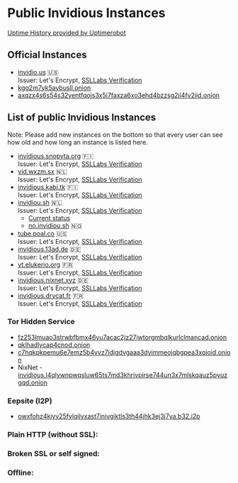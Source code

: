 # Public Invidious Instances

[Uptime History provided by Uptimerobot](https://uptime.invidio.us/)

## Official Instances

* [invidio.us](https://invidio.us) 🇺🇸  
  Issuer: Let's Encrypt, [SSLLabs Verification](https://www.ssllabs.com/ssltest/analyze.html?d=invidio.us)
* [kgg2m7yk5aybusll.onion](http://kgg2m7yk5aybusll.onion)
* [axqzx4s6s54s32yentfqojs3x5i7faxza6xo3ehd4bzzsg2ii4fv2iid.onion](http://axqzx4s6s54s32yentfqojs3x5i7faxza6xo3ehd4bzzsg2ii4fv2iid.onion)

## List of public Invidious Instances
Note: Please add new instances on the bottom so that every user can see how old and how long an instance is listed here.

* [invidious.snopyta.org](https://invidious.snopyta.org/) 🇫🇮  
  Issuer: Let's Encrypt, [SSLLabs Verification](https://www.ssllabs.com/ssltest/analyze.html?d=invidious.snopyta.org)
* [vid.wxzm.sx](https://vid.wxzm.sx/) 🇳🇱  
  Issuer: Let's Encrypt, [SSLLabs Verification](https://www.ssllabs.com/ssltest/analyze.html?d=vid.wxzm.sx)
* [invidious.kabi.tk](https://invidious.kabi.tk) 🇫🇮  
  Issuer: Let's Encrypt, [SSLLabs Verification](https://www.ssllabs.com/ssltest/analyze.html?d=invidious.kabi.tk)
* [invidiou.sh](https://invidiou.sh) 🇳🇱  
  Issuer: Let's Encrypt, [SSLLabs Verification](https://www.ssllabs.com/ssltest/analyze.html?d=invidiou.sh) 
  - [Current status](https://status.invidiou.sh) 
  - [no.invidiou.sh](https://no.invidiou.sh) 🇳🇴  
* [tube.poal.co](https://tube.poal.co) 🇺🇸  
  Issuer: Let's Encrypt, [SSLLabs Verification](https://www.ssllabs.com/ssltest/analyze.html?d=tube.poal.co)
* [invidious.13ad.de](https://invidious.13ad.de/) 🇩🇪  
  Issuer: Let's Encrypt, [SSLLabs Verification](https://www.ssllabs.com/ssltest/analyze.html?d=invidious.13ad.de)
* [yt.elukerio.org](https://yt.elukerio.org) 🇫🇷  
  Issuer: Let's Encrypt, [SSLLabs Verification](https://www.ssllabs.com/ssltest/analyze.html?d=yt.elukerio.org)
* [invidious.nixnet.xyz](https://invidious.nixnet.xyz) 🇩🇪  
  Issuer: Let's Encrypt, [SSLLabs Verification](https://www.ssllabs.com/ssltest/analyze.html?d=invidious.nixnet.xyz)
* [invidious.drycat.fr](https://invidious.drycat.fr/) 🇫🇷  
  Issuer: Let's Encrypt, [SSLLabs Verification](https://www.ssllabs.com/ssltest/analyze.html?d=invidious.drycat.fr)

### Tor Hidden Service
* [fz253lmuao3strwbfbmx46yu7acac2jz27iwtorgmbqlkurlclmancad.onion](http://fz253lmuao3strwbfbmx46yu7acac2jz27iwtorgmbqlkurlclmancad.onion/)
* [qklhadlycap4cnod.onion](http://qklhadlycap4cnod.onion/)
* [c7hqkpkpemu6e7emz5b4vyz7idjgdvgaaa3dyimmeojqbgpea3xqjoid.onion](http://c7hqkpkpemu6e7emz5b4vyz7idjgdvgaaa3dyimmeojqbgpea3xqjoid.onion)
* NixNet - [invidious.l4qlywnpwqsluw65ts7md3khrivpirse744un3x7mlskqauz5pyuzgqd.onion](http://invidious.l4qlywnpwqsluw65ts7md3khrivpirse744un3x7mlskqauz5pyuzgqd.onion/)

### Eepsite (I2P)
* [owxfohz4kjyv25fvlqilyxast7inivgiktls3th44jhk3ej3i7ya.b32.i2p](http://owxfohz4kjyv25fvlqilyxast7inivgiktls3th44jhk3ej3i7ya.b32.i2p)


### Plain HTTP (without SSL):



### Broken SSL or self signed:



### Offline:
